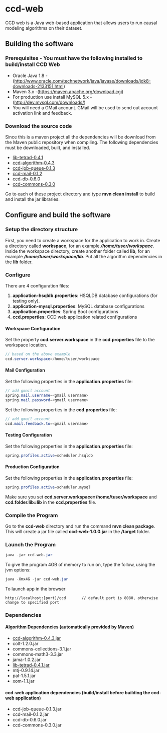 # ccd-web
CCD web is a Java web-based application that allows users to run causal modeling algorithms on their dataset.

## Building the software

### Prerequisites - You must have the following installed to build/install CCD Web
* Oracle Java 1.8 - (http://www.oracle.com/technetwork/java/javase/downloads/jdk8-downloads-2133151.html)
* Maven 3.x -(https://maven.apache.org/download.cgi)
* For production use install MySQL 5.x - (http://dev.mysql.com/downloads/)
* You will need a GMail account.  GMail will be used to send out account activation link and feedback.

### Download the source code
Since this is a maven project all the dependencies will be download from the Maven public repository when compiling.  The following dependencies must be downloaded, built, and installed.

* [lib-tetrad-0.4.1](https://github.com/bd2kccd/lib-tetrad/releases/tag/v0.4.1)
* [ccd-algorithm-0.4.3](https://github.com/bd2kccd/ccd-algorithm/releases/tag/v0.4.3) 
* [ccd-job-queue-0.1.3](https://github.com/bd2kccd/ccd-job-queue/releases/tag/v0.1.3) 
* [ccd-mail-0.1.2](https://github.com/bd2kccd/ccd-mail/releases/tag/v0.1.2) 
* [ccd-db-0.6.0](https://github.com/bd2kccd/ccd-db/releases/tag/v0.6.0) 
* [ccd-commons-0.3.0](https://github.com/bd2kccd/ccd-commons/releases/tag/v0.3.0) 

Go to each of these project directory and type **mvn clean install** to build and install the jar libraries.

## Configure and build the software

### Setup the directory structure
First, you need to create a workspace for the application to work in.  Create a directory called **workspace**, for an example ***/home/tuser/workspace***.  Inside the workspace directory, create another folder called **lib**, for an example ***/home/tuser/workspace/lib***.  Put all the algorithm dependencies in the **lib** folder.

### Configure
There are 4 configuration files:
1. **application-hsqldb.properties**: HSQLDB database configurations (for testing only).
2. **application-mysql.properties**: MySQL database configurations
3. **application.properties**: Spring Boot configurations
4. **ccd.properties**: CCD web application related configurations

#### Workspace Configuration
Set the property **ccd.server.workspace** in the  **ccd.properties** file to the workspace location.
```java
// based on the above example
ccd.server.workspace=/home/tuser/workspace
```

#### Mail Configuration
Set the following properties in the **application.properties** file:
```java
// add gmail account
spring.mail.username=<gmail username>
spring.mail.password=<gmail username>
```
Set the following properties in the **ccd.properties** file:
```java
// add gmail account
ccd.mail.feedback.to=<gmail username>
```

#### Testing Configuration
Set the following properties in the **application.properties** file:
```java
spring.profiles.active=scheduler,hsqldb
```

#### Production Configuration
Set the following properties in the **application.properties** file:
```java
spring.profiles.active=scheduler,mysql
```

Make sure you set **ccd.server.workspace=/home/tuser/workspace** and **ccd.folder.lib=lib** in the **ccd.properties** file.

### Compile the Program
Go to the **ccd-web** directory and run the command **mvn clean package**. This will create a jar file called **ccd-web-1.0.0.jar** in the **/target** folder.

### Launch the Program
```java
java -jar ccd-web.jar
```
To give the program 4GB of memory to run on, type the follow, using the jvm options:
```java
java -Xmx4G -jar ccd-web.jar
```

To launch app in the browser
```
http://localhost:[port]/ccd       // default port is 8080, otherwise change to specified port
```


###  Dependencies
#### Algorithm Dependencies (automatically provided by Maven)
*  [ccd-algorithm-0.4.3.jar](https://github.com/bd2kccd/ccd-algorithm/releases/tag/v0.4.3https://github.com/bd2kccd/ccd-algorithm/releases/tag/v0.4.3)
* colt-1.2.0.jar
* commons-collections-3.1.jar
* commons-math3-3.3.jar
* jama-1.0.2.jar
* [lib-tetrad-0.4.1.jar](https://github.com/bd2kccd/lib-tetrad/releases/tag/v0.4.1)
* mtj-0.9.14.jar
* pal-1.5.1.jar
* xom-1.1.jar

#### ccd-web application dependencies (build/install before building the ccd-web application)
* ccd-job-queue-0.1.3.jar
* ccd-mail-0.1.2.jar
* ccd-db-0.6.0.jar
* ccd-commons-0.3.0.jar
